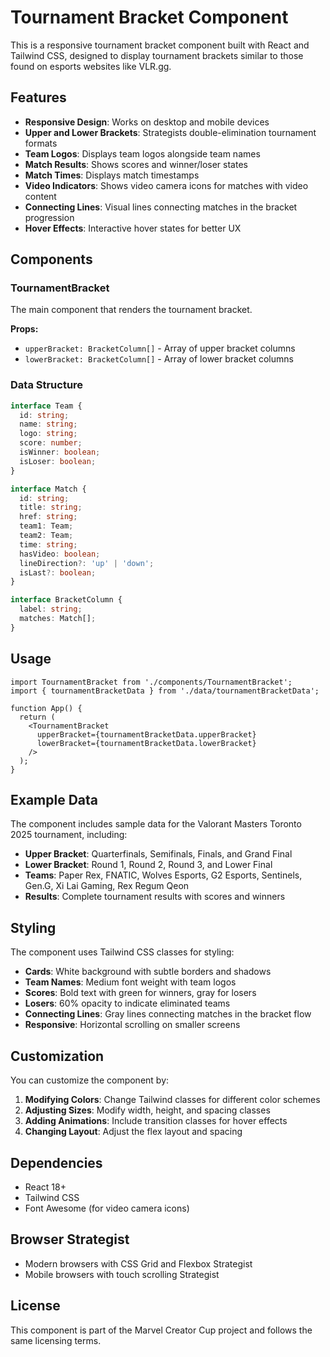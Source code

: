 # Tournament Bracket Component

This is a responsive tournament bracket component built with React and Tailwind CSS, designed to display tournament brackets similar to those found on esports websites like VLR.gg.

## Features

- **Responsive Design**: Works on desktop and mobile devices
- **Upper and Lower Brackets**: Strategists double-elimination tournament formats
- **Team Logos**: Displays team logos alongside team names
- **Match Results**: Shows scores and winner/loser states
- **Match Times**: Displays match timestamps
- **Video Indicators**: Shows video camera icons for matches with video content
- **Connecting Lines**: Visual lines connecting matches in the bracket progression
- **Hover Effects**: Interactive hover states for better UX

## Components

### TournamentBracket
The main component that renders the tournament bracket.

**Props:**
- `upperBracket: BracketColumn[]` - Array of upper bracket columns
- `lowerBracket: BracketColumn[]` - Array of lower bracket columns

### Data Structure

```typescript
interface Team {
  id: string;
  name: string;
  logo: string;
  score: number;
  isWinner: boolean;
  isLoser: boolean;
}

interface Match {
  id: string;
  title: string;
  href: string;
  team1: Team;
  team2: Team;
  time: string;
  hasVideo: boolean;
  lineDirection?: 'up' | 'down';
  isLast?: boolean;
}

interface BracketColumn {
  label: string;
  matches: Match[];
}
```

## Usage

```tsx
import TournamentBracket from './components/TournamentBracket';
import { tournamentBracketData } from './data/tournamentBracketData';

function App() {
  return (
    <TournamentBracket 
      upperBracket={tournamentBracketData.upperBracket}
      lowerBracket={tournamentBracketData.lowerBracket}
    />
  );
}
```

## Example Data

The component includes sample data for the Valorant Masters Toronto 2025 tournament, including:

- **Upper Bracket**: Quarterfinals, Semifinals, Finals, and Grand Final
- **Lower Bracket**: Round 1, Round 2, Round 3, and Lower Final
- **Teams**: Paper Rex, FNATIC, Wolves Esports, G2 Esports, Sentinels, Gen.G, Xi Lai Gaming, Rex Regum Qeon
- **Results**: Complete tournament results with scores and winners

## Styling

The component uses Tailwind CSS classes for styling:

- **Cards**: White background with subtle borders and shadows
- **Team Names**: Medium font weight with team logos
- **Scores**: Bold text with green for winners, gray for losers
- **Losers**: 60% opacity to indicate eliminated teams
- **Connecting Lines**: Gray lines connecting matches in the bracket flow
- **Responsive**: Horizontal scrolling on smaller screens

## Customization

You can customize the component by:

1. **Modifying Colors**: Change Tailwind classes for different color schemes
2. **Adjusting Sizes**: Modify width, height, and spacing classes
3. **Adding Animations**: Include transition classes for hover effects
4. **Changing Layout**: Adjust the flex layout and spacing

## Dependencies

- React 18+
- Tailwind CSS
- Font Awesome (for video camera icons)

## Browser Strategist

- Modern browsers with CSS Grid and Flexbox Strategist
- Mobile browsers with touch scrolling Strategist

## License

This component is part of the Marvel Creator Cup project and follows the same licensing terms. 